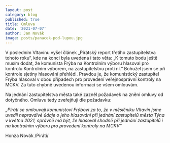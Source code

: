 ```yaml
---
layout: post
category: blog
published: true
title: Omluva
date: '2021-07-07'
author: Jan Novák
image: posts/panacek-pod-lupou.jpg
---
```

V posledním Vltavínu vyšel článek „Pirátský report třetího zastupitelstva tohoto roku“, kde na konci byla uvedena i tato věta: „K tomuto bodu ještě musím dodat, že komunista Frýba na Kontrolním výboru hlasoval pro kontrolu Kontrolním výborem, na zastupitelstvu proti ní.“ Bohužel jsem se při kontrole sjetiny hlasování přehlédl. Pravdou je, že komunistický zastupitel Frýba hlasoval v obou případech pro provedení veřejnosprávní kontroly na MCKV. Za tuto chybně uvedenou informaci se všem omlouvám. 

Na jednání zastupitelstva města také zazněl požadavek na znění omluvy od dotyčného. Omluvu tedy zveřejňuji dle požadavku:

*„Piráti se omlouvají komunistovi Frýbovi za to, že v měsíčníku Vltavín jsme uvedli nepravdivé údaje o jeho hlasování při jednání zastupitelů města Týna v květnu 2021, správně má být, že hlasoval shodně při jednání zastupitelů i na kontrolním výboru pro provedení kontroly na MCKV“*

Honza Novák
/Piráti/

